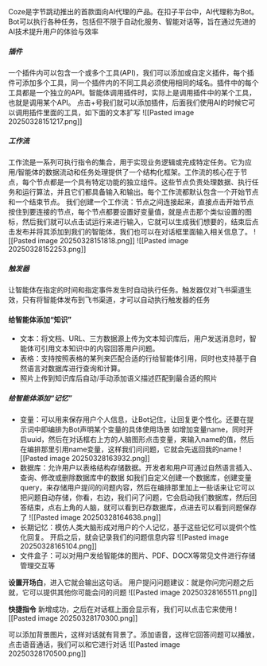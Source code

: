 Coze是字节跳动推出的首款面向AI代理的产品。在扣子平台中，AI代理称为Bot。Bot可以执行各种任务，包括但不限于自动化服务、智能对话等，旨在通过先进的AI技术提升用户的体验与效率

##### 插件
一个插件内可以包含一个或多个工具(API)，我们可以添加或自定义插件，每个插件可添加多个工具，同一个插件内的不同工具必须使用相同的域名。插件中的每个工具都是一个独立的API。智能体调用插件时，实际上是调用插件中的某个工具，也就是调用某个API。
点击+号我们就可以添加插件，后面我们使用AI的时候它可以调用插件里面的工具，如下面的文本扩写
![[Pasted image 20250328151217.png]]

##### 工作流
工作流是一系列可执行指令的集合，用于实现业务逻辑或完成特定任务。它为应用/智能体的数据流动和任务处理提供了一个结构化框架。工作流的核心在于节点，每个节点都是一个具有特定功能的独立组件。这些节点负责处理数据、执行任务和运行算法，并且它们都具备输入和输出。每个工作流都默认包含一个开始节点和一个结束节点。
我们创建一个工作流：节点之间连接起来，直接点击开始节点按住到要连接的节点，每个节点都要设置好变量值，就是点击那个类似设置的图标，然后我们就可以点击试运行来进行输入，它就可以生成我们想要的，结束后点击发布并将其添加到我们的智能体，我们也可以在对话框里面输入相关信息了。
![[Pasted image 20250328151818.png]]
![[Pasted image 20250328152253.png]]

##### 触发器
让智能体在指定的时间和指定事件发生时自动执行任务。触发器仅对飞书渠道生效，只有将智能体发布到飞书渠道，才可以自动执行触发器的任务

#### 给智能体添加“知识”
- 文本：将文档、URL、三方数据源上传为文本知识库后，用户发送消息时，智能体可引用文本知识中的内容回答用户问题。
- 表格：支持按照表格的某列来匹配合适的行给智能体引用，同时也支持基于自然语言对数据库进行查询和计算。
- 照片上传到知识库后自动/手动添加语义描述匹配到最合适的照片

##### 给智能体添加“记忆”
- 变量：可以用来保存用户个人信息，让Bot记住，让回复更个性化。还要在提示词中即编排为Bot声明某个变量的具体使用场景
如增加变量name，同时开启uuid，然后在对话框右上方的人脑图形点击变量，来输入name的值，然后在编排那里引用name变量，这样我们问问题，它就会先返回我的name
![[Pasted image 20250328163932.png]]
- 数据库：允许用户以表格结构存储数据。开发者和用户可通过自然语言插入、查询、修改或删除数据库中的数据
如我们自定义创建一个数据库，创建变量query，来存储用户提问的问题内容，然后在编排那里加上一些话来让它可以把问题自动存储，你看，右边，我们问了问题，它会启动我们数据库，然后回答结束，点右上角的人脑，就可以看到已存数据库，点进去可以看到问题保存了
![[Pasted image 20250328164638.png]]
- 长期记忆：模仿人类大脑形成对用户的个人记忆，基于这些记忆可以提供个性化回复。
开启之后，就会记录我们的问题信息内容
![[Pasted image 20250328165104.png]]
- 文件盒子：可以对用户发给智能体的图片、PDF、DOCX等常见文件进行存储管理交互等

**设置开场白**，进入它就会输出这句话。
用户提问问题建议：就是你问完问题之后就，它可以提供其他你可能会问的问题
![[Pasted image 20250328165511.png]]

**快捷指令**
新增成功，之后在对话框上面会显示有，我们可以点击它来使用
![[Pasted image 20250328170300.png]]

可以添加背景图片，这样对话就有背景了。添加语音，这样它回答问题可以播放，点击语音通话，我们可以和它进行对话
![[Pasted image 20250328170500.png]]